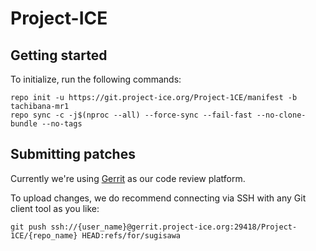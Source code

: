 Project-ICE
===========

Getting started
---------------

To initialize, run the following commands:

```
repo init -u https://git.project-ice.org/Project-1CE/manifest -b tachibana-mr1
repo sync -c -j$(nproc --all) --force-sync --fail-fast --no-clone-bundle --no-tags
```

Submitting patches
------------------

Currently we're using [Gerrit](https://review.project-ice.org/) as our code review platform.

To upload changes, we do recommend connecting via SSH with any Git client tool as you like:
```
git push ssh://{user_name}@gerrit.project-ice.org:29418/Project-1CE/{repo_name} HEAD:refs/for/sugisawa
```
